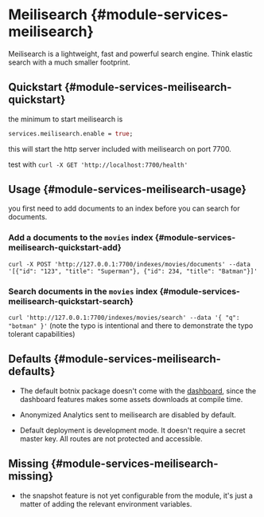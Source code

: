 # Meilisearch {#module-services-meilisearch}

Meilisearch is a lightweight, fast and powerful search engine. Think elastic search with a much smaller footprint.

## Quickstart {#module-services-meilisearch-quickstart}

the minimum to start meilisearch is

```nix
services.meilisearch.enable = true;
```

this will start the http server included with meilisearch on port 7700.

test with `curl -X GET 'http://localhost:7700/health'`

## Usage {#module-services-meilisearch-usage}

you first need to add documents to an index before you can search for documents.

### Add a documents to the `movies` index {#module-services-meilisearch-quickstart-add}

`curl -X POST 'http://127.0.0.1:7700/indexes/movies/documents' --data '[{"id": "123", "title": "Superman"}, {"id": 234, "title": "Batman"}]'`

### Search documents in the `movies` index {#module-services-meilisearch-quickstart-search}

`curl 'http://127.0.0.1:7700/indexes/movies/search' --data '{ "q": "botman" }'` (note the typo is intentional and there to demonstrate the typo tolerant capabilities)

## Defaults {#module-services-meilisearch-defaults}

- The default botnix package doesn't come with the [dashboard](https://docs.meilisearch.com/learn/getting_started/quick_start.html#search), since the dashboard features makes some assets downloads at compile time.

- Anonymized Analytics sent to meilisearch are disabled by default.

- Default deployment is development mode. It doesn't require a secret master key. All routes are not protected and accessible.

## Missing {#module-services-meilisearch-missing}

- the snapshot feature is not yet configurable from the module, it's just a matter of adding the relevant environment variables.
